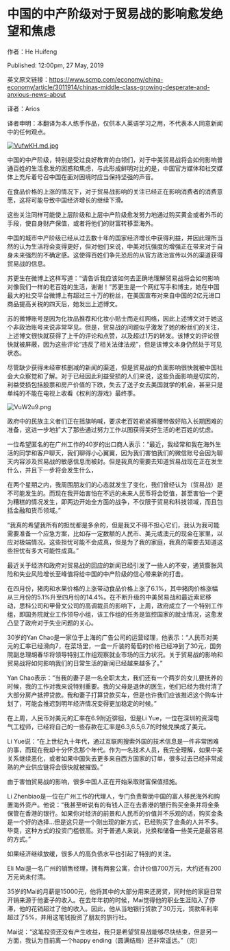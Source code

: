 中国的中产阶级对于贸易战的影响愈发绝望和焦虑
=
作者：He Huifeng  

Published: 12:00pm, 27 May, 2019

英文原文链接：https://www.scmp.com/economy/china-economy/article/3011914/chinas-middle-class-growing-desperate-and-anxious-news-about

译者：Arios

译者申明：本翻译为本人练手作品，仅供本人英语学习之用，不代表本人同意新闻中的任何观点。

[![VufwKH.md.jpg](https://s2.ax1x.com/2019/05/29/VufwKH.md.jpg)](https://imgchr.com/i/VufwKH)

中国的中产阶级，特别是受过良好教育的白领们，对于中美贸易战将会如何影响普通百姓的生活愈发的困惑和焦虑，与此形成鲜明对比的是，中国官方媒体和社交媒体上充斥着号召中国在面对困境时应当保持坚强的声音。

在食品价格的上涨的情况下，对于贸易战影响的关注已经正在影响消费者的消费意愿，这将可能导致中国经济增长的继续下滑。

这些关注同样可能使上层阶级和上层中产阶级愈发努力地通过购买黄金或者外币的手段，使自身财产保值，或者将他们的财富转移至海外。

中国的城市中产阶级已经从过去数十年的国家经济增长中获得利益，并因此理所当然的认为生活将会变得更好，但对他们来说，中美对抗强度的增强正在带来对于自身未来强烈的不确定感。这使得百姓们争先恐后的从官方政治宣传以外的渠道获得贸易战的信息。

苏更生在微博上这样写道：“请告诉我应该如何去正确地理解贸易战将会如何影响对像我们一样的老百姓的生活，谢谢！”苏更生是一个网红写手和博主，她在中国最大的社交平台微博上有超过三十万的粉丝，在美国宣布对来自中国的2亿元进口商品提高关税的四天后，她发出上述博文。

苏的微博账号是因为化妆品推荐和化妆小贴士而走红网络，因此上述博文对于她这个非政治账号来说非常罕见。但是，贸易战的问题似乎激发了她的粉丝们的关注，上述博文很快就获得了上千的评论和点赞，以及超过1万的转发。该博文的评论很快就被屏蔽，因为这些评论“违反了相关法律法规”，但是该博文本身仍然处于可见状态。

尽管缺少获得未经审核删减的新闻的渠道，但是贸易战的负面影响很快就被中国社会大众察觉和了解。对于已经因此利益受损的人们来说，这些负面影响是切实的，利益受损包括股票和房产价值的下跌，失去了送子女去美国就学的机会，甚至只是单纯的不能在电视上收看《权利的游戏》最终季。

![VuW2u9.png](https://s2.ax1x.com/2019/05/29/VuW2u9.png)

政府中的民族主义者们正在摇旗呐喊，要求老百姓勒紧裤腰带做好陷入长期困难的准备，这进一步地扩大了那些通过努力工作以图获得美好生活的老百姓的忧虑。

一位希望匿名的在广州工作的40岁的出口商人表示：“最近，我经常和我在海外生活的同学和客户聊天，我们聊得小心翼翼，因为我们害怕我们的微信账号会因为聊天内容涉及贸易战的敏感信息而被封。但是我真的需要去知道贸易战现在正在发生什么，并且下一步将会发生什么，

在两个星期之内，我周围朋友们的心态就发生了变化，我们曾经认为（贸易战）是不可能发生的。而现在我开始害怕在不远的未来人民币将会贬值，甚至害怕一个更为糟糕的情况发生，即两边开始全方面的战争，不仅限于贸易和科技领域，而且包括金融和货币领域。”

“我真的希望我所有的担忧都是多余的，但是我又不得不担心它们，我认为我可能需要准备一个应急方案，比如存一定数额的人民币、美元或澳元的现金在家里，以应对极端情况。这些担忧可能不会成真，但是为了我的家庭，我真的需要去知道这些担忧有多大可能性成真。”

最近关于经济和政府对贸易战的回应的新闻已经引发了一些人的不安，通货膨胀风险和失业风险增长至峰值将给中国的中产阶级的信心带来新的打击。

在四月份，猪肉和水果价格的上涨带动食品价格上涨了6.1%，其中猪肉价格涨幅从三月份的5.1%升至四月份的14.4%。在不断升级的中美贸易战和最近索尼移动，思科公司和甲骨文公司的高调裁员的影响下，上周，政府成立了一个特别工作组，即国务院就业工作领导小组，该工作组的任务是监控国家的就业情况，这愈发凸显了政府对于失业问题的关心。

30岁的Yan Chao是一家位于上海的广告公司的运营经理，他表示：“人民币对美元的汇率已经滑向7，在菜场里，一盒一斤装的葡萄的价格已经冲到了30元，国务院副总理胡春华将领导特别工作组观察就业市场的压力状况。关于贸易战的影响和贸易战将如何影响我们的日常生活的新闻已经越来越多了。”

Yan Chao表示：“当我的妻子是一名全职太太，我们还有一个两岁的女儿要抚养的时候，我的工作对我来说特别重要。我的父母是退休的医生，他们已经为我付清了大部分房产抵押贷款。我和妻子打算贷款买车，但是也许我们应该推迟这个购车计划了，可能会推迟到明年经济情况变得更加稳定的时候。”

在上周，人民币对美元的汇率在6.9附近徘徊，但是Li Yue，一位在深圳的资深电气工程师，已经将自己的一些存款在汇率是6.3,6.5,6.7的时候兑换成了美元。

Li Yue说：“在上世纪九十年代，通过互联网搜索外国的技术信息是一件非常困难的事，而现在我却十分怀念那个年代。作为一名技术人员，我完全理解，如果中美关系继续恶化，或者如果中国失去更多来自西方国家的订单，很多过去已经非常成熟的产业供应链将会很快就被摧毁。”

由于害怕贸易战的影响，很多中国人正在开始采取财富保值措施。

Li Zhenbiao是一位在广州工作的代理人，专门负责帮助中国的富人移民海外和购置海外资产。他说：“我甚至听说有的有钱人正在去香港的银行购买金条并将金条保管在香港的银行。如果你对经济的前景和人民币的价值并不乐观的话，购买金条是一个好的选择…但是这只是一个刚出现的新方式，已经购买了金条的人并不多。毕竟，这种方式的投资门槛很高。对于普通人来说，兑换和储备一些美元是最容易的方式。”

如果经济继续放缓，很多人的高负债水平也引起了特别的关注。

Eli Mai是一名广州的销售经理，拥有两套公寓，合计价值700万元，大约还有200万元尚未付清。

35岁的Mai的月薪是15000元，他将其中的大部分用来还房贷，同时他的家庭日常开销来源于他妻子的收入。在去年年初的时候，Mai觉得他的职业生涯陷入了停滞，他的花销超过了他的收入。因此，他从当地银行贷款了30万元，贷款年利率超过了5%，并用这笔钱投资了朋友的旅行社。

Mai说：“这笔投资还没有产生收益，我只是希望贸易战能够尽快结束，但是另一方面，我认为目前离一个happy ending（圆满结局）还非常遥远。”（完）
